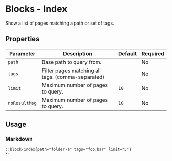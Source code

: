 # Blocks - Index

Show a list of pages matching a path or set of tags.

## Properties

| Parameter | Description | Default | Required |
|---|---|---|---|
| `path` | Base path to query from. |  | No |
| `tags` | Filter pages matching all tags. (comma-separated) |  | No |
| `limit` | Maximum number of pages to query. | `10` | No |
| `noResultMsg` | Maximum number of pages to query. | `10` | No |

## Usage

### Markdown

```markdown
::block-index{path="folder-a" tags="foo,bar" limit="5"}
::
```